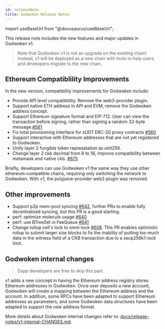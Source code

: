 ```yaml
---
id: releaseNote
title: Godwoken Release Notes
---
```

import useBaseUrl from "@docusaurus/useBaseUrl";

This release note includes the new features and major updates in Godwoken v1.

> Note that Godwoken v1 is not an upgrade on the existing chain! Instead, v1 will be deployed as a new chain with tools to help users and developers migrate to the new chain.
> 

## Ethereum Compatiblility Improvements

In the new version, compatibility improvements for Godwoken include:

- Provide API level compatiblility. Remove the web3-provider plugin.
- Support native ETH address in API and EVM, remove the Godwoken address concept.
- Support Ethereum signature format and EIP-712. User can view the transaction before signing, rather than signing a random 32-byte message.[#561](https://github.com/nervosnetwork/godwoken/pull/561)
- Fix total provisioning interface for sUDT ERC-20 proxy contracts [#560](https://github.com/nervosnetwork/godwoken/pull/560)
- Support interactive with Ethereum addresses that are not yet registered to Godwoken.
- Unify layer 2 fungible token represatation as unit256.
- Change layer 2 ckb decimal from 8 to 18, improve compatibility between metamask and native ckb. [#675](https://github.com/nervosnetwork/godwoken/pull/675)

Briefly, developers can use Godwoken v1 the same way they use other ethereum-compatible chains, requiring only switching the network to Godwoken. With v1, the polyjuice-provider web3 plugin was removed.

## Other improvements

- Support p2p mem-pool syncing [#642](https://github.com/nervosnetwork/godwoken/pull/642), further PRs to enable fully decentralized syncing, but this PR is a good starting.
- perf: optimize molecule usage [#640](https://github.com/nervosnetwork/godwoken/pull/640)
- perf: use BTreeSet in FeeQueue [#641](https://github.com/nervosnetwork/godwoken/pull/641)
- Change rollup cell's lock to omni-lock [#608](https://github.com/nervosnetwork/godwoken/pull/608). This PR enables optimistic rollup to submit larger size blocks to fix the inability of putting too much data in the witness field of a CKB transaction due to a secp256k1-lock limit.

## Godwoken internal changes

> Dapp developers are free to skip this part.
> 

v1 adds a new concept in having the Ethereum address registry stores Ethereum addresses in Godwoken. Once user deposits a new account, Godwoken will create a mapping between the Ethereum address and the account. In addition, some RPCs have been adapted to support Ethereum addresses as parameters, and some Godwoken data structures have been adapted to support the new address format.

More details about Godwoken internal changes refer to: [docs/release-notes/v1-internal-CHANGES.md](https://github.com/nervosnetwork/godwoken/blob/72b6728e4315ab581282685cffe75cdbfe38670c/docs/release-notes/v1-internal-CHANGES.md).